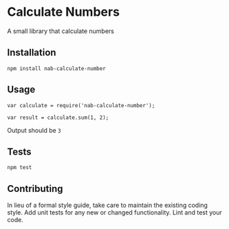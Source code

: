 Calculate Numbers
=========

A small library that calculate numbers

## Installation

  `npm install nab-calculate-number`

## Usage

    var calculate = require('nab-calculate-number');

    var result = calculate.sum(1, 2);
  
  
  Output should be `3`


## Tests

  `npm test`

## Contributing

In lieu of a formal style guide, take care to maintain the existing coding style. Add unit tests for any new or changed functionality. Lint and test your code.